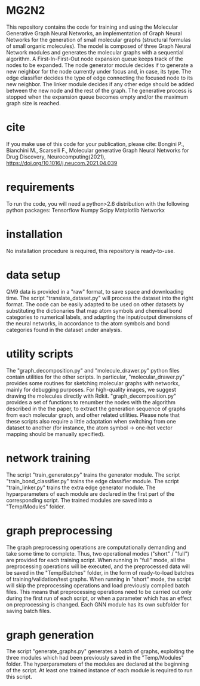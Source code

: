 # MG2N2
This repository contains the code for training and using the Molecular Generative Graph Neural Networks, an implementation of Graph Neural Networks for the generation of small molecular graphs (structural formulas of small organic molecules).
The model is composed of three Graph Neural Network modules and generates the molecular graphs with a sequential algorithm.
A First-In-First-Out node expansion queue keeps track of the nodes to be expanded. 
The node generator module decides if to generate a new neighbor for the node currently under focus and, in case, its type.
The edge classifier decides the type of edge connecting the focused node to its new neighbor.
The linker module decides if any other edge should be added between the new node and the rest of the graph.
The generative process is stopped when the expansion queue becomes empty and/or the maximum graph size is reached. 

# cite
If you make use of this code for your publication, please cite:
Bongini P., Bianchini M., Scarselli F., Molecular generative Graph Neural Networks for Drug Discovery, Neurocomputing(2021), https://doi.org/10.1016/j.neucom.2021.04.039

# requirements
To run the code, you will need a python>2.6 distribution with the following python packages:
Tensorflow
Numpy
Scipy
Matplotlib
Networkx

# installation
No installation procedure is required, this repository is ready-to-use.

# data setup
QM9 data is provided in a "raw" format, to save space and downloading time. The script "translate_dataset.py" will process the dataset into the right format. The code can be easily adapted to be used on other datasets by substituting the dictionaries that map atom symbols and chemical bond categories to numerical labels, and adapting the input/output dimensions of the neural networks, in accordance to the atom symbols and bond categories found in the dataset under analysis.

# utility scripts
The "graph_decomposition.py" and "molecule_drawer.py" python files contain utilities for the other scripts. In particular, "molecular_drawer.py" provides some routines for sketching molecular graphs with networkx, mainly for debugging purposes. For high-quality images, we suggest drawing the molecules directly with Rdkit. "graph_decomposition.py" provides a set of functions to renumber the nodes with the algorithm described in the the paper, to extract the generation sequence of graphs from each molecular graph, and other related utilities. Please note that these scripts also require a little adaptation when switching from one dataset to another (for instance, the atom symbol -> one-hot vector mapping should be manually specified).

# network training
The script "train_generator.py" trains the generator module.
The script "train_bond_classifier.py" trains the edge classifier module.
The script "train_linker.py" trains the extra edge generator module.
The hyparparameters of each module are declared in the first part of the corresponding script. The trained modules are saved into a "Temp/Modules" folder.

# graph preprocessing
The graph preprocessing operations are computationally demanding and take some time to complete. Thus, two operational modes ("short" / "full") are provided for each training script. When running in "full" mode, all the preprocessing operations will be executed, and the preprocessed data will be saved in the "Temp/Batches" folder, in the form of ready-to-load batches of training/validation/test graphs. When running in "short" mode, the script will skip the preprocessing operations and load previously compiled batch files. This means that preprocessing operations need to be carried out only during the first run of each script, or when a parameter which has an effect on preprocessing is changed. Each GNN module has its own subfolder for saving batch files.

# graph generation
The script "generate_graphs.py" generates a batch of graphs, exploiting the three modules which had been previously saved in the "Temp/Modules" folder.
The hyperparameters of the modules are declared at the beginning of the script. At least one trained instance of each module is required to run this script.


